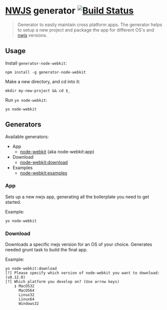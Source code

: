 # [NWJS](https://github.com/nwjs/nw.js) generator [![Build Status](https://img.shields.io/travis/Dica-Developer/generator-node-webkit/sparrow.svg)](https://travis-ci.org/Dica-Developer/generator-node-webkit)

> Generator to easily maintain cross platform apps. The generator helps to setup a new project and package the app for different OS's and [nwjs](https://github.com/nwjs/nw.js) versions.

## Usage

Install ```generator-node-webkit```:

```
npm install -g generator-node-webkit
```

Make a new directory, and cd into it:

```
mkdir my-new-project && cd $_
```

Run ```yo node-webkit```:

```
yo node-webkit
```

## Generators

Available generators:

* App
    * [node-webkit](#app) (aka node-webkit:app)
* Download
    * [node-webkit:download](#download)
* Examples
    * [node-webkit:examples](#examples)
    
### App

Sets up a new nwjs app, generating all the boilerplate you need to get started.

Example:

```
yo node-webkit
```

### Download

Downloads a specific nwjs version for an OS of your choice.
Generates needed grunt task to build the final app.

Example: 

```
yo node-webkit:download
[?] Please specify which version of node-webkit you want to download: (v0.12.0)
[?] Which platform you develop on? (Use arrow keys)
    ❯ MacOS32
      MacOS64
      Linux32
      Linux64
      Windows32
```
